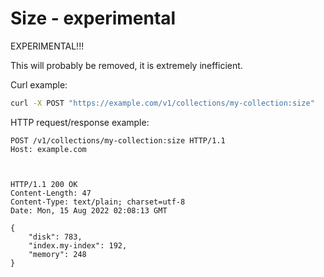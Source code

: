 # Size - experimental

EXPERIMENTAL!!!

This will probably be removed, it is extremely inefficient.
					
Curl example:

```sh
curl -X POST "https://example.com/v1/collections/my-collection:size"
```


HTTP request/response example:

```http
POST /v1/collections/my-collection:size HTTP/1.1
Host: example.com



HTTP/1.1 200 OK
Content-Length: 47
Content-Type: text/plain; charset=utf-8
Date: Mon, 15 Aug 2022 02:08:13 GMT

{
    "disk": 783,
    "index.my-index": 192,
    "memory": 248
}
```


